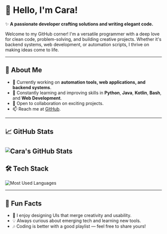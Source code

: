 # 👋 Hello, I'm Cara!

✨ **A passionate developer crafting solutions and writing elegant code.**

Welcome to my GitHub corner! I'm a versatile programmer with a deep love for clean code, problem-solving, and building creative projects. Whether it's backend systems, web development, or automation scripts, I thrive on making ideas come to life.

---

## 🌟 About Me

- 🔭 Currently working on **automation tools, web applications, and backend systems**.
- 🌱 Constantly learning and improving skills in **Python**, **Java**, **Kotlin**, **Bash**, and **Web Development**.
- 💬 Open to collaboration on exciting projects.
- 📫 Reach me at [GitHub](https://github.com/caracurse).

---

## 📈 GitHub Stats
![Cara's GitHub Stats](https://github-readme-stats.vercel.app/api?username=caracurse&show_icons=true&theme=radical&hide=issues,prs)
---

## 🛠️ Tech Stack
![Most Used Languages](https://github-readme-stats.vercel.app/api/top-langs/?username=caracurse&layout=compact&theme=radical)

---

## 🎯 Fun Facts
- 🎨 I enjoy designing UIs that merge creativity and usability.
- 💡 Always curious about emerging tech and learning new tools.
- 🎶 Coding is better with a good playlist — feel free to share yours!
